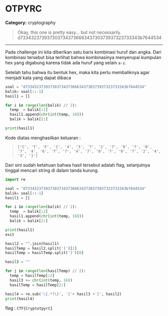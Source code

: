 # OTPYRC
**Category:** cryptography

> Okay, this one is pretty easy... but not necessarily.
> d733432373937303734373666343730373937323733343b7644534
---

Pada challenge ini kita diberikan satu baris kombinasi huruf dan angka. Dari kombinasi tersebut bisa terlihat bahwa kombinasinya menyerupai kumpulan hex yang digabung karena tidak ada huruf yang selain `a-z`.

Setelah tahu bahwa itu bentuk hex, maka kita perlu membaliknya agar menjadi kata yang dapat dibaca
```python
soal = "d733432373937303734373666343730373937323733343b7644534"
balik= soal[::-1]
hasil1 = []

for i in range(len(balik) // 2):
  temp  = balik[:2]
  hasil1.append(chr(int(temp, 16)))
  balik = balik[2:]

print(hasil1)
```

Kode diatas menghasilkan keluaran :
> `['C', 'T', 'F', '{', '4', '3', '7', '2', '7', '9', '7', '0', '7', '4', '6', 'f', '7', '4', '7', '0', '7', '9', '7', '2', '4', '3', '}']`

Dari sini sudah ketahuan bahwa hasil tersebut adalah flag, selanjutnya tinggal mencari string di dalam tanda kurung.

```python
import re

soal = "d733432373937303734373666343730373937323733343b7644534"
balik= soal[::-1]
hasil1 = []

for i in range(len(balik) // 2):
  temp  = balik[:2]
  hasil1.append(chr(int(temp, 16)))
  balik = balik[2:]

print(hasil1)
exit

hasil2 = "".join(hasil1)
hasilTemp = hasil2.split('{')[1]
hasilTemp = hasilTemp.split('}')[0]

hasil3 = ""

for j in range(len(hasilTemp) // 2):
  temp = hasilTemp[:2]
  hasil3 += chr(int(temp, 16))
  hasilTemp = hasilTemp[2:]

hasil4 = re.sub('\{.*?\}', '{'+ hasil3 +'}', hasil2)
print(hasil4)
```

flag : `CTF{CryptotpyrC}`